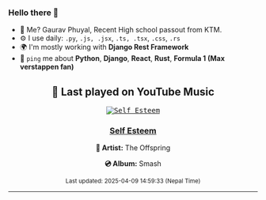 ### Hello there 👋
- 💨 Me? Gaurav Phuyal, Recent High school passout from KTM.
- ⚙️ I use daily: `.py`, `.js, .jsx`, `.ts, .tsx`, `.css`, `.rs`
- 🌍 I'm mostly working with **Django Rest Framework**
- 💬 `ping` me about **Python**, **Django**, **React**, **Rust**, **Formula 1 (Max verstappen fan)**
<!-- YOUTUBE-MUSIC-START -->
<div align='center'>

## 🎵 Last played on YouTube Music

<kbd>

[![Self Esteem](https://lastfm.freetls.fastly.net/i/u/174s/8e61d9b028cea0da7188646cbee22bc5.jpg)](https://lastfm.freetls.fastly.net/i/u/174s/8e61d9b028cea0da7188646cbee22bc5.jpg)

</kbd>

### [Self Esteem](https://www.youtube.com/results?search_query=The%20Offspring%20Self%20Esteem)

**🎤 Artist:** The Offspring

**💿 Album:** Smash

<sub>Last updated: 2025-04-09 14:59:33 (Nepal Time)</sub>

</div>

<!-- YOUTUBE-MUSIC-END -->
<hr>

